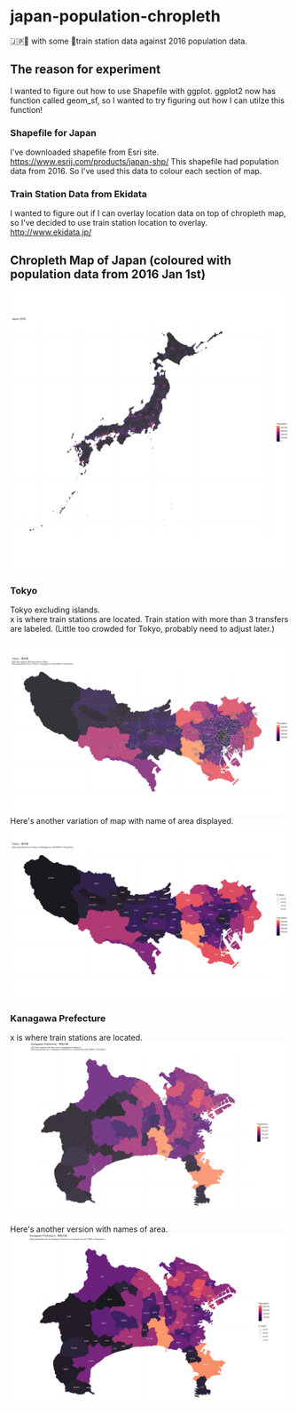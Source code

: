 # japan-population-chropleth
🇯🇵🗾 with some 🚉train station data against 2016 population data.

## The reason for experiment

I wanted to figure out how to use Shapefile with ggplot. 
ggplot2 now has function called geom_sf, so I wanted to try figuring out how I can utilze this function! 


### Shapefile for Japan 
I've downloaded shapefile from Esri site. https://www.esrij.com/products/japan-shp/
This shapefile had population data from 2016. So I've used this data to colour each section of map. 

### Train Station Data from Ekidata
I wanted to figure out if I can overlay location data on top of chropleth map, so I've decided to use train station location to overlay.  http://www.ekidata.jp/


## Chropleth Map of Japan (coloured with population data from 2016 Jan 1st)

![Japan Chropleth Population Map](https://github.com/chichacha/japan-population-chropleth/blob/master/PNGs/JapanChropleth.png "Japan")


### Tokyo 
Tokyo excluding islands.  
x is where train stations are located. Train station with more than 3 transfers are labeled.  (Little too crowded for Tokyo, probably need to adjust later.)

![Tokyo](https://github.com/chichacha/japan-population-chropleth/blob/master/PNGs/Tokyo.png "Japan")
Here's another variation of map with name of area displayed.
![Tokyo Named](https://github.com/chichacha/japan-population-chropleth/blob/master/PNGs/Tokyo_Labeled.png "Japan")

### Kanagawa Prefecture
x is where train stations are located. 
![Kanagawa](https://github.com/chichacha/japan-population-chropleth/blob/master/PNGs/Kanagawa.png "Japan")

Here's another version with names of area. 
![Kanagawa CityNames](https://github.com/chichacha/japan-population-chropleth/blob/master/PNGs/Kanagawa_CityLabel.png "Japan")

